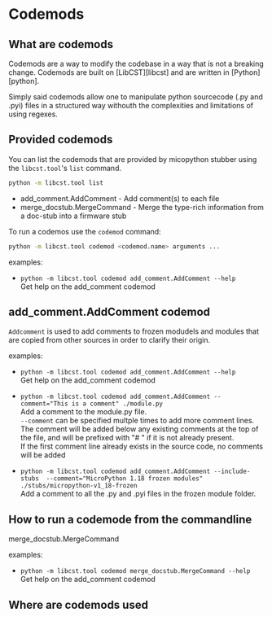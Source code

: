 # Codemods

## What are codemods

Codemods are a way to modify the codebase in a way that is not a breaking change. Codemods are built on [LibCST][libcst] and are written in [Python][python].

Simply said codemods allow one to manipulate python sourcecode (.py and .pyi) files in a structured way withouth the complexities and limitations of using regexes.

## Provided codemods 

You can list the codemods that are provided by micopython stubber using the `libcst.tool`'s  `list` command.
``` bash
python -m libcst.tool list
```

 * add_comment.AddComment - Add comment(s) to each file
 * merge_docstub.MergeCommand - Merge the type-rich information from a doc-stub into a firmware stub

To run a codemos use the `codemod` command:

``` bash
python -m libcst.tool codemod <codemod.name> arguments ...

```
examples: 
 * `python -m libcst.tool codemod add_comment.AddComment --help`  
   Get help on the add_comment codemod

## add_comment.AddComment codemod

`Addcomment`  is used to add comments to frozen modudels and modules that are copied from other sources in order to clarify their origin.

examples: 
 * `python -m libcst.tool codemod add_comment.AddComment --help`  
   Get help on the add_comment codemod
  
  * `python -m libcst.tool codemod add_comment.AddComment --comment="This is a comment" ./module.py`  
    Add a comment to the module.py file.  
    `--comment` can be specified multple times to add more comment lines.  
    The comment will be added below any existing comments at the top of the file, and will be prefixed with "# " if it is not already present.  
    If the first comment line already exists in the source code, no comments will be added

  * `python -m libcst.tool codemod add_comment.AddComment --include-stubs  --comment="MicroPython 1.18 frozen modules" ./stubs/micropython-v1_18-frozen`  
    Add a comment to all the .py and .pyi files in the frozen module folder.

## How to run a codemode from the commandline


merge_docstub.MergeCommand 

examples: 
 * `python -m libcst.tool codemod merge_docstub.MergeCommand --help`  
   Get help on the add_comment codemod


## Where are codemods used 





[libcts]: https://libcst.readthedocs.io/en/latest/index.html


